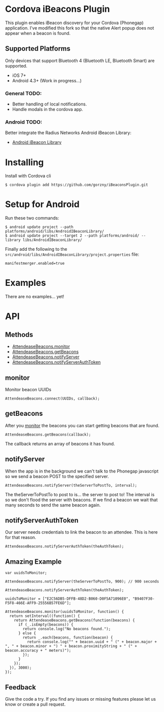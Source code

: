 # Cordova iBeacons Plugin

This plugin enables iBeacon discovery for your Cordova (Phonegap) application. I've modified this fork so that the native Alert popup does not appear when a beacon is found.

## Supported Platforms

Only devices that support Bluetooth 4 (Bluetooth LE, Bluetooth Smart) are supported.

* iOS 7+
* Android 4.3+ (Work in progress...)

### General TODO:

- Better handling of local notifications.
- Handle modals in the cordova app.

### Android TODO:

Better integrate the Radius Networks Android iBeacon Library:

- [Android iBeacon Library](http://developer.radiusnetworks.com/ibeacon/android/)

# Installing

Install with Cordova cli

    $ cordova plugin add https://github.com/gorzny/iBeaconsPlugin.git

# Setup for Android

Run these two commands:

    $ android update project --path platforms/android/libs/AndroidIBeaconLibrary/
    $ android update project --target 2 --path platforms/android/ --library libs/AndroidIBeaconLibrary/

Finally add the following to the `src/android/libs/AndroidIBeaconLibrary/project.properties` file:

    manifestmerger.enabled=true


# Examples

There are no examples... yet!

# API

## Methods

- [AttendeaseBeacons.monitor](#monitor)
- [AttendeaseBeacons.getBeacons](#getBeacons)
- [AttendeaseBeacons.notifyServer](#notifyServer)
- [AttendeaseBeacons.notifyServerAuthToken](#notifyServerAuthToken)

## monitor

Monitor beacon UUIDs

    AttendeaseBeacons.connect(UUIDs, callback);

## getBeacons

After you [monitor](#getBeacons) the beacons you can start getting beacons that are found.

    AttendeaseBeacons.getBeacons(callback);

The callback returns an array of beacons it has found.

## notifyServer

When the app is in the background we can't talk to the Phonegap javascript so we send a beacon POST to the specified server.

    AttendeaseBeacons.notifyServer(theServerToPostTo, interval);

The theServerToPostTo to post to is... the server to post to! The interval is so we don't flood the server with beacons. If we find a beacon we wait that many seconds to send the same beacon again.

## notifyServerAuthToken

Our server needs credentials to link the beacon to an attendee. This is here for that reason.

    AttendeaseBeacons.notifyServerAuthToken(theAuthToken);

## Amazing Example

    var uuidsToMonitor;

    AttendeaseBeacons.notifyServer(theServerToPostTo, 900); // 900 seconds

    AttendeaseBeacons.notifyServerAuthToken(theAuthToken);

    uuidsToMonitor = ["E2C56DB5-DFFB-48D2-B060-D0F5A71096E0", "B9407F30-F5F8-466E-AFF9-25556B57FE6D"];

    AttendeaseBeacons.monitor(uuidsToMonitor, function() {
      return setInterval((function() {
        return AttendeaseBeacons.getBeacons(function(beacons) {
          if (_.isEmpty(beacons)) {
            return console.log("No beacons found.");
          } else {
            return _.each(beacons, function(beacon) {
              return console.log("" + beacon.uuid + " (" + beacon.major + ", " + beacon.minor + ") " + beacon.proximityString + " (" + beacon.accuracy + " meters)");
            });
          }
        });
      }), 3000);
    });

## Feedback

Give the code a try. If you find any issues or missing features please let us know or create a pull request.
